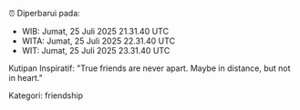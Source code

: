 ⏰ Diperbarui pada:
- WIB: Jumat, 25 Juli 2025 21.31.40 UTC
- WITA: Jumat, 25 Juli 2025 22.31.40 UTC
- WIT: Jumat, 25 Juli 2025 23.31.40 UTC

Kutipan Inspiratif:
"True friends are never apart. Maybe in distance, but not in heart."


Kategori: friendship

